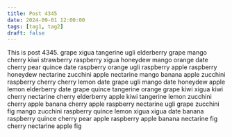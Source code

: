 ```yaml
---
title: Post 4345
date: 2024-09-01 12:00:00
tags: [tag1, tag2]
draft: false
---
```

This is post 4345.
grape
xigua
tangerine
ugli
elderberry
grape
mango
cherry
kiwi
strawberry
raspberry
xigua
honeydew
mango
orange
date
cherry
pear
quince
date
raspberry
orange
ugli
raspberry
apple
raspberry
honeydew
nectarine
zucchini
apple
nectarine
mango
banana
apple
zucchini
raspberry
cherry
cherry
lemon
date
grape
ugli
mango
date
honeydew
apple
lemon
elderberry
date
grape
quince
tangerine
orange
grape
kiwi
xigua
kiwi
cherry
nectarine
cherry
elderberry
apple
kiwi
tangerine
lemon
zucchini
cherry
apple
banana
cherry
apple
raspberry
nectarine
ugli
grape
zucchini
fig
mango
zucchini
raspberry
quince
lemon
xigua
xigua
date
banana
raspberry
quince
cherry
pear
apple
raspberry
apple
banana
nectarine
fig
cherry
nectarine
apple
fig
